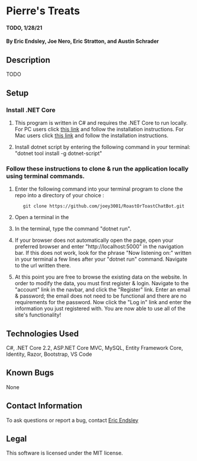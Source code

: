 # Pierre's Treats

#### TODO, 1/28/21

#### By Eric Endsley, Joe Nero, Eric Stratton, and Austin Schrader

## Description

TODO

## Setup

### Install .NET Core

1. This program is written in C# and requires the .NET Core to run locally. For PC users click [this link](https://dotnet.microsoft.com/download/dotnet-core/thank-you/sdk-2.2.203-windows-x64-installer) and follow the installation instructions. For Mac users click [this link](https://dotnet.microsoft.com/download/dotnet-core/thank-you/sdk-2.2.106-macos-x64-installer) and follow the installation instructions.

2. Install dotnet script by entering the following command in your terminal: "dotnet tool install -g dotnet-script"

### Follow these instructions to clone & run the application locally using terminal commands. 

1. Enter the following command into your terminal program to clone the repo into a directory of your choice : 

          git clone https://github.com/joey3001/RoastOrToastChatBot.git


2. Open a terminal in the 

2. In the terminal, type the command "dotnet run".

2. If your browser does not automatically open the page, open your preferred browser and enter "http://localhost:5000" in the navigation bar. If this does not work, look for the phrase "Now listening on:" written in your terminal a few lines after your "dotnet run" command. Navigate to the url written there.

3. At this point you are free to browse the existing data on the website. In order to modify the data, you must first register & login. Navigate to the "account" link in the navbar, and click the "Register" link. Enter an email & password; the email does not need to be functional and there are no requirements for the password. Now click the "Log in" link and enter the information you just registered with. You are now able to use all of the site's functionality!

## Technologies Used

C#, .NET Core 2.2, ASP.NET Core MVC, MySQL, Entity Framework Core, Identity, Razor, Bootstrap, VS Code

## Known Bugs

None

## Contact Information

To ask questions or report a bug, contact [Eric Endsley](mailto:eric.endsley4@gmail.com)

## Legal

This software is licensed under the MIT license.
